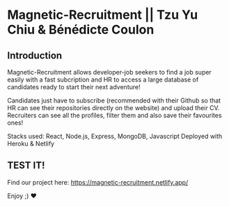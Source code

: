 # Magnetic-Recruitment || Tzu Yu Chiu & Bénédicte Coulon

## Introduction

Magnetic-Recruitment allows developer-job seekers to find a job super easily with a fast subcription and HR to access a large database of candidates ready to start their next adventure!

Candidates just have to subscribe (recommended with their Github so that HR can see their repositories directly on the website) and upload their CV. Recruiters can see all the profiles, filter them and also save their favourites ones!

Stacks used: React, Node.js, Express, MongoDB, Javascript
Deployed with Heroku & Netlify

## TEST IT!

Find our project here: https://magnetic-recruitment.netlify.app/

Enjoy ;) :heart:
